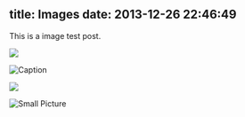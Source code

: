 title: Images
date: 2013-12-26 22:46:49
---

This is a image test post.

![](wallpaper-2572384.jpg)

![Caption](/assets/wallpaper-2311325.jpg)

![](/assets/wallpaper-878514.jpg)

![Small Picture](https://sdfsdf.dev/350x150.jpg)
